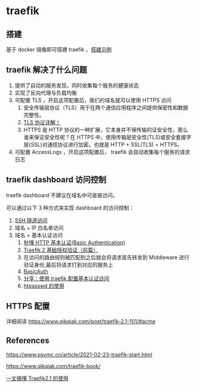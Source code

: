 # traefik

## 搭建

基于 docker 镜像即可搭建 traefik ，[搭建示例](https://github.com/tangzhenming/DevOps/blob/main/traefik/example/)

## traefik 解决了什么问题

1. 提供了自动的服务发现，同时收集每个服务的健康状态
2. 实现了反向代理与负载均衡
3. 可配置 TLS ，开启这项配置后，我们的域名就可以使用 HTTPS 访问
   1. 安全传输层协议（TLS）用于在两个通信应用程序之间提供保密性和数据完整性。
   2. [TLS 协议详解！](https://blog.csdn.net/weixin_46622350/article/details/120806194)
   3. HTTPS 是 HTTP 协议的一种扩展，它本身并不保传输的证安全性，那么谁来保证安全性呢？在 HTTPS 中，使用传输层安全性(TLS)或安全套接字层(SSL)对通信协议进行加密。也就是 HTTP + SSL(TLS) = HTTPS。
4. 可配置 AccessLogs ，开启这项配置后， traefik 会自动收集每个服务的请求日志

## traefik dashboard 访问控制

traefik dashboard 不建议在域名中可直接访问。

可以通过以下 3 种方式来实现 dashboard 的访问控制：

1. [SSH 隧道访问](https://github.com/tangzhenming/Linux/tree/main/remote_connection#ssh-%E9%9A%A7%E9%81%93)
2. 域名 + IP 白名单访问
3. 域名 + 基本认证访问
   1. [秒懂 HTTP 基本认证(Basic Authentication)](https://zhuanlan.zhihu.com/p/64584734)
   2. [Traefik 2 基础授权验证（前篇）](https://blog.csdn.net/soulteary/article/details/110478193)
   3. 在访问的路由规则被匹配到之后就会将请求首先转发到 Middleware 进行验证身份,最后将请求打到对应的服务上
   4. [BasicAuth](https://www.qikqiak.com/traefik-book/middlewares/basicauth/)
   5. [分享：使用 traefik 配置基本认证访问](https://github.com/tangzhenming/DevOps/issues/2)
   6. [htpasswd 的使用](https://www.jianshu.com/p/f4120aa561cc)

## HTTPS 配置

详细阅读 https://www.qikqiak.com/post/traefik-2.1-101/#acme

## References

https://www.psvmc.cn/article/2021-02-23-traefik-start.html

https://www.qikqiak.com/traefik-book/

[一文搞懂 Traefik2.1 的使用](https://www.qikqiak.com/post/traefik-2.1-101/#%E4%B8%AD%E9%97%B4%E4%BB%B6)
